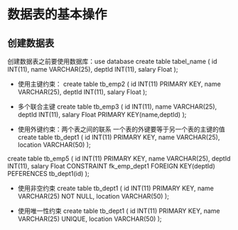 # 数据表的基本操作

## 创建数据表
创建数据表之前要使用数据库：use database
create table tabel_name
(
id INT(11),
name VARCHAR(25),
deptId INT(11),
salary Float
);

* 使用主键约束：
create table tb_emp2
(
id INT(11) PRIMARY KEY,
name VARCHAR(25),
deptId INT(11),
salary Float
);

* 多个联合主键
create table tb_emp3
(
id INT(11),
name VARCHAR(25),
deptId INT(11),
salary Float
PRIMARY KEY(name,deptId)
);
* 使用外键约束：两个表之间的联系
一个表的外键要等于另一个表的主键的值
create table tb_dept1
(
id INT(11) PRIMARY KEY,
name VARCHAR(25),
location VARCHAR(50)
);

create table tb_emp5
(
id INT(11) PRIMARY KEY,
name VARCHAR(25),
deptId INT(11),
salary Float
CONSTRAINT fk_emp_dept1 FOREIGN KEY(deptId)  PEFERENCES tb_dept1(id)
);

* 使用非空约束
create table tb_dept1
(
id INT(11) PRIMARY KEY,
name VARCHAR(25) NOT NULL,
location VARCHAR(50)
);

* 使用唯一性约束
create table tb_dept1
(
id INT(11) PRIMARY KEY,
name VARCHAR(25) UNIQUE,
location VARCHAR(50)
);